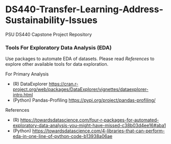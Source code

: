 # DS440-Transfer-Learning-Address-Sustainability-Issues
PSU DS440 Capstone Project Repository

### Tools For Exploratory Data Analysis (EDA)
Use packages to automate EDA of datasets. Please read *References* to explore other available tools for data exploration.

For Primary Analysis
* (R) DataExplorer https://cran.r-project.org/web/packages/DataExplorer/vignettes/dataexplorer-intro.html
* (Python) Pandas-Profiling https://pypi.org/project/pandas-profiling/

References
* (R) https://towardsdatascience.com/four-r-packages-for-automated-exploratory-data-analysis-you-might-have-missed-c38b03d4ee16#aba1
* (Python) https://towardsdatascience.com/4-libraries-that-can-perform-eda-in-one-line-of-python-code-b13938a06ae
